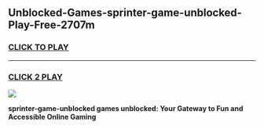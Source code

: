 
## Unblocked-Games-sprinter-game-unblocked-Play-Free-2707m
<h3>
<a href="https://premium76.site?title=sprinter-game-unblocked&ref=10A">CLICK TO PLAY</a></h3>
<hr>

<h3>
<a href="https://premium76.site?title=sprinter-game-unblocked&ref=10A">CLICK 2 PLAY</a>
  
</h3>

<a href="https://premium76.site?title=sprinter-game-unblocked&ref=10A"><img src="https://clearcache.store/games.png"></a>


**sprinter-game-unblocked games unblocked: Your Gateway to Fun and Accessible Online Gaming**
